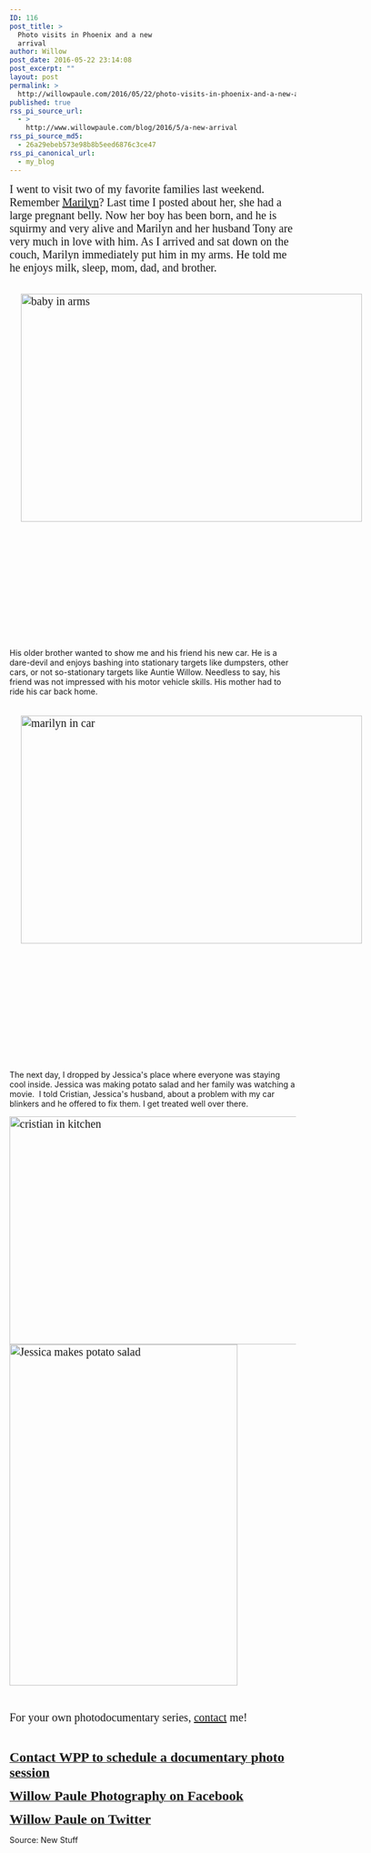 ```yaml
---
ID: 116
post_title: >
  Photo visits in Phoenix and a new
  arrival
author: Willow
post_date: 2016-05-22 23:14:08
post_excerpt: ""
layout: post
permalink: >
  http://willowpaule.com/2016/05/22/photo-visits-in-phoenix-and-a-new-arrival/
published: true
rss_pi_source_url:
  - >
    http://www.willowpaule.com/blog/2016/5/a-new-arrival
rss_pi_source_md5:
  - 26a29ebeb573e98b8b5eed6876c3ce47
rss_pi_canonical_url:
  - my_blog
---
```

<span style="font-family: georgia,palatino,palatino linotype,times,times new roman,serif;"><span style="font-size: 20px;">I went to visit two of my favorite families last weekend. Remember <a href="http://www.willowpaule.com/blog/2016/2/maternity-and-motherhood-in-phoenix" target="_blank">Marilyn</a>? Last time I posted about her, she had a large pregnant belly. Now her boy has been born, and he is squirmy and very alive and Marilyn and her husband Tony are very much in love with him. As I arrived and sat down on the couch, Marilyn immediately put him in my arms. He told me he enjoys milk, sleep, mom, dad, and brother.</span></span>

<span style="font-family: georgia,palatino,palatino linotype,times,times new roman,serif;"><span style="font-size: 20px;">
<span class="zb-richtext" style="width: 904px; height: 603px; float: left; padding: 0px; margin: 20px;"><img class="alignnone size-full wp-image-656" src="http://willowpaule.com/wp-content/uploads/2016/05/baby-in-arms.jpg" alt="baby in arms" width="600" height="401" /><span id="zfdp_8e3283c9_1ca2e1aaa" class="pv pv-static pv-ready"><span class="pv-outer"><span class="pv-inner" style="width: 904px; height: 603px;"></span></span></span></span></span></span>

His older brother wanted to show me and his friend his new car. He is a dare-devil and enjoys bashing into stationary targets like dumpsters, other cars, or not so-stationary targets like Auntie Willow. Needless to say, his friend was not impressed with his motor vehicle skills. His mother had to ride his car back home.

<span style="font-family: georgia,palatino,palatino linotype,times,times new roman,serif;"><span style="font-size: 20px;">
<span class="zb-richtext" style="width: 904px; height: 603px; float: left; padding: 0px; margin: 20px;"><img class="alignnone size-full wp-image-659" src="http://willowpaule.com/wp-content/uploads/2016/05/marilyn-in-car.jpg" alt="marilyn in car" width="600" height="401" /><span id="zfdp_8e3283c9_1ca2e1aba" class="pv pv-static pv-ready"><span class="pv-outer"><span class="pv-inner" style="width: 904px; height: 603px;"></span></span></span></span></span></span>

The next day, I dropped by Jessica's place where everyone was staying cool inside. Jessica was making potato salad and her family was watching a movie.  I told Cristian, Jessica's husband, about a problem with my car blinkers and he offered to fix them. I get treated well over there.

<span style="font-family: georgia,palatino,palatino linotype,times,times new roman,serif;"><span style="font-size: 20px;"><img class="alignnone size-full wp-image-657" src="http://willowpaule.com/wp-content/uploads/2016/05/cristian-in-kitchen.jpg" alt="cristian in kitchen" width="600" height="401" /><img class="alignnone size-full wp-image-658" src="http://willowpaule.com/wp-content/uploads/2016/05/Jessica-makes-potato-salad.jpg" alt="Jessica makes potato salad" width="401" height="600" />
<span class="zb-richtext" style="width: 641px; height: 960px; padding: 0px; margin: 20px;"><span id="zfdp_8e3283c9_1ca2e1aca" class="pv pv-static pv-ready"><span class="pv-outer"><span class="pv-inner" style="width: 641px; height: 960px;"></span></span></span></span></span></span>

&nbsp;

<span style="font-family: georgia,palatino,palatino linotype,times,times new roman,serif;"><span style="font-size: 20px;">For your own photodocumentary series, <a href="http://www.willowpaule.com/contact" target="_blank">contact</a> me!</span></span>

<span style="font-family: georgia,palatino,palatino linotype,times,times new roman,serif;"><span style="font-size: 20px;">
<span class="zb-richtext" style="width: 904px; height: 603px; padding: 0px; margin: 20px;"><span id="zfdp_8e3283c9_1ca2e1ada" class="pv pv-static pv-ready"><span class="pv-outer"><span class="pv-inner" style="width: 904px; height: 603px;"></span></span></span></span></span></span>

&nbsp;

<strong><span style="font-family: georgia,palatino,palatino linotype,times,times new roman,serif;"><a href="http://www.willowpaule.com/contact" target="_blank"><span style="font-size: 24px;">Contact WPP to schedule a documentary photo session</span></a></span></strong>

<strong><span style="font-family: georgia,palatino,palatino linotype,times,times new roman,serif;"><a href="https://www.facebook.com/willowpaulephotography/?fref=ts" target="_blank"><span style="font-size: 24px;">Willow Paule Photography on Facebook</span></a></span></strong>

<span style="font-family: georgia,palatino,palatino linotype,times,times new roman,serif;"><strong><a href="https://twitter.com/WillowPaule" target="_blank"><span style="font-size: 24px;">Willow Paule on Twitter</span></a></strong></span>

Source: New Stuff